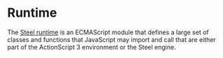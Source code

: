# Runtime

The [Steel runtime](https://github.com/steelhypertext/runtime) is an ECMAScript module that defines a large set of classes and functions that JavaScript may import and call that are either part of the ActionScript 3 environment or the Steel engine.